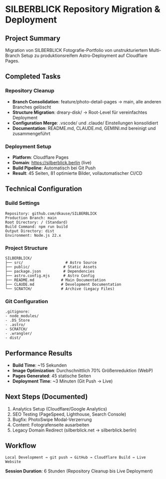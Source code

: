 # SILBERBLICK Repository Migration & Deployment

## Project Summary
Migration von SILBERBLICK Fotografie-Portfolio von unstrukturiertem Multi-Branch Setup zu produktionsreifem Astro-Deployment auf Cloudflare Pages.

## Completed Tasks

### Repository Cleanup
- **Branch Consolidation**: feature/photo-detail-pages → main, alle anderen Branches gelöscht
- **Structure Migration**: dreary-disk/ → Root-Level für vereinfachtes Deployment
- **Configuration Merge**: .vscode/ und .claude/ Einstellungen konsolidiert
- **Documentation**: README.md, CLAUDE.md, GEMINI.md bereinigt und zusammengeführt

### Deployment Setup
- **Platform**: Cloudflare Pages
- **Domain**: https://silberblick.berlin (live)
- **Build Pipeline**: Automatisch bei Git Push
- **Result**: 45 Seiten, 81 optimierte Bilder, vollautomatischer CI/CD

## Technical Configuration

### Build Settings
```
Repository: github.com/dkause/SILBERBLICK
Production Branch: main
Root Directory: / (Standard)
Build Command: npm run build
Output Directory: dist
Environment: Node.js 22.x
```

### Project Structure
```
SILBERBLICK/
├── src/                   # Astro Source
├── public/               # Static Assets
├── package.json          # Dependencies
├── astro.config.mjs      # Astro Config
├── README.md            # Main Documentation
├── CLAUDE.md            # Development Documentation
└── SCRATCH/             # Archive (Legacy Files)
```

### Git Configuration
```
.gitignore:
- node_modules/
- .DS_Store
- .astro/
- SCRATCH/
- .wrangler/
- dist/
```

## Performance Results
- **Build Time**: ~15 Sekunden
- **Image Optimization**: Durchschnittlich 70% Größenreduktion (WebP)
- **Pages Generated**: 45 statische Seiten
- **Deployment Time**: ~3 Minuten (Git Push → Live)

## Next Steps (Documented)
1. Analytics Setup (Cloudflare/Google Analytics)
2. SEO Testing (PageSpeed, Lighthouse, Search Console)
3. Bugfix: PhotoSwipe Modal-Verzerrung
4. Content: Fotografenseite ausarbeiten
5. Legacy Domain Redirect (silberblick.net → silberblick.berlin)

## Workflow
```
Local Development → git push → GitHub → Cloudflare Build → Live Website
```

**Session Duration**: 6 Stunden (Repository Cleanup bis Live Deployment)